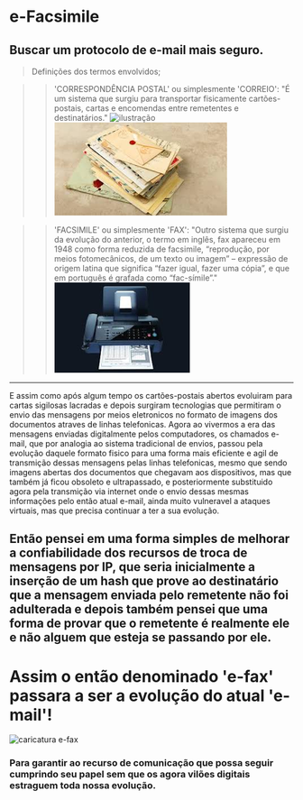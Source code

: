 # e-Facsimile
Buscar um protocolo de e-mail mais seguro.
-----------------------------------------------------------------------
>Definições dos termos envolvidos;

>>'CORRESPONDÊNCIA POSTAL' ou simplesmente 'CORREIO':
"É um sistema que surgiu para transportar fisicamente cartões-postais, 
cartas e encomendas entre remetentes e destinatários."
  ![ilustração](/assets/images/cartão_postal.png "Cartões")
  >>![ilustração](/assets/images/cartas.png "Cartas")

>>'FACSIMILE' ou simplesmente 'FAX':
"Outro sistema que surgiu da evolução do anterior, o termo em inglês,
fax apareceu em 1948 como forma reduzida de facsimile, “reprodução,
por meios fotomecânicos, de um texto ou imagem” – expressão de origem
latina que significa “fazer igual, fazer uma cópia”, e que em português
é grafada como “fac-símile”."
  >>![ilustração](/assets/images/facsimile-fax.png "Facsimile")
-----------------------------------------------------------------------

E assim como após algum tempo os cartões-postais abertos evoluiram para 
cartas sigilosas lacradas e depois surgiram tecnologias que permitiram 
o envio das mensagens por meios eletronicos no formato de imagens dos 
documentos atraves de linhas telefonicas. 
Agora ao vivermos a era das mensagens enviadas digitalmente pelos 
computadores, os chamados e-mail, que por analogia ao sistema tradicional 
de envios, passou pela evolução daquele formato fisico para uma forma 
mais eficiente e agil de transmição dessas mensagens pelas linhas telefonicas, 
mesmo que sendo imagens abertas dos documentos que chegavam aos dispositivos, 
mas que também já ficou obsoleto e ultrapassado, e posteriormente substituido 
agora pela transmição via internet onde o envio dessas mesmas informações pelo 
então atual e-mail, ainda muito vulneravel a ataques virtuais, mas que precisa 
continuar a ter a sua evolução.

## Então pensei em uma forma simples de melhorar a confiabilidade dos recursos de troca de mensagens por IP, que seria inicialmente a inserção de um hash que prove ao destinatário que a mensagem enviada pelo remetente não foi adulterada e depois também pensei que uma forma de provar que o remetente é realmente ele e não alguem que esteja se passando por ele.

# Assim o então denominado **'e-fax'** passara a ser a evolução do atual **'e-mail'**!
![caricatura e-fax](/assets/images/tux.png)

### Para garantir ao recurso de comunicação que possa seguir cumprindo seu papel sem que os agora vilões digitais estraguem toda nossa evolução.

